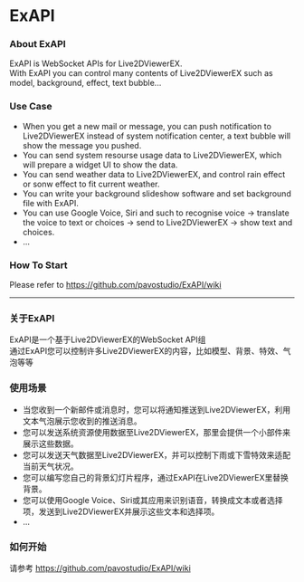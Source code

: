 # ExAPI

### About ExAPI
ExAPI is WebSocket APIs for Live2DViewerEX. <br>
With ExAPI you can control many contents of Live2DViewerEX such as model, background, effect, text bubble...


### Use Case
* When you get a new mail or message, you can push notification to Live2DViewerEX instead of system notification center, a text bubble will show the message you pushed.
* You can send system resourse usage data to Live2DViewerEX, which will prepare a widget UI to show the data.
* You can send weather data to Live2DViewerEX, and control rain effect or sonw effect to fit current weather.
* You can write your background slideshow software and set background file with ExAPI.
* You can use Google Voice, Siri and such to recognise voice -> translate the voice to text or choices -> send to Live2DViewerEX -> show text and choices.
* ...

### How To Start
Please refer to https://github.com/pavostudio/ExAPI/wiki


***
### 关于ExAPI
ExAPI是一个基于Live2DViewerEX的WebSocket API组 <br>
通过ExAPI您可以控制许多Live2DViewerEX的内容，比如模型、背景、特效、气泡等等


### 使用场景
* 当您收到一个新邮件或消息时，您可以将通知推送到Live2DViewerEX，利用文本气泡展示您收到的推送消息。
* 您可以发送系统资源使用数据至Live2DViewerEX，那里会提供一个小部件来展示这些数据。
* 您可以发送天气数据至Live2DViewerEX，并可以控制下雨或下雪特效来适配当前天气状况。
* 您可以编写您自己的背景幻灯片程序，通过ExAPI在Live2DViewerEX里替换背景。
* 您可以使用Google Voice、Siri或其应用来识别语音，转换成文本或者选择项，发送到Live2DViewerEX并展示这些文本和选择项。
* ...

### 如何开始
请参考 https://github.com/pavostudio/ExAPI/wiki

